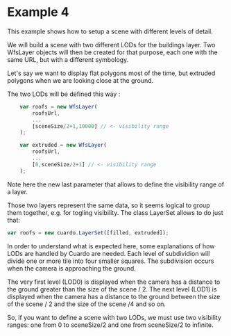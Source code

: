 Example 4
=========

This example shows how to setup a scene with different levels of detail.

We will build a scene with two different LODs for the buildings layer.
Two WfsLayer objects will then be created for that purpose, each one with the same URL, but with a different symbology.

Let's say we want to display flat polygons most of the time, but extruded polygons when we are looking close at the ground.

The two LODs will be defined this way :

```Javascript
    var roofs = new WfsLayer(
        roofsUrl,
        ...
        [sceneSize/2+1,10000] // <- visibility range
    );

    var extruded = new WfsLayer(
        roofsUrl,
        ...
        [0,sceneSize/2+1] // <- visibility range
    );
```

Note here the new last parameter that allows to define the visibility range of a layer.

Those two layers represent the same data, so it seems logical to group them together, e.g. for togling visibility. The class LayerSet allows to do just that:

```Javascript
var roofs = new cuardo.LayerSet([filled, extruded]);
```

In order to understand what is expected here, some explanations of how LODs are handled by Cuardo are needed.
Each level of subdividion will divide one or more tile into four smaller squares.
The subdivision occurs when the camera is approaching the ground.

The very first level (LOD0) is displayed when the camera has a distance to the ground greater than the size of the scene / 2.
The next level (LOD1) is displayed when the camera has a distance to the ground between the size of the scene / 2 and the size of the scene /4 and so on.

So, if you want to define a scene with two LODs, we must use two visibility ranges: one from 0 to sceneSize/2 and one from sceneSize/2 to infinite.
